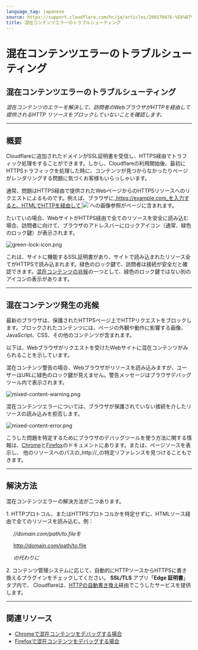 ```yaml
---
language_tag: japanese
source: https://support.cloudflare.com/hc/ja/articles/200170476-%E6%B7%B7%E5%9C%A8%E3%82%B3%E3%83%B3%E3%83%86%E3%83%B3%E3%83%84%E3%82%A8%E3%83%A9%E3%83%BC%E3%81%AE%E3%83%88%E3%83%A9%E3%83%96%E3%83%AB%E3%82%B7%E3%83%A5%E3%83%BC%E3%83%86%E3%82%A3%E3%83%B3%E3%82%B0
title: 混在コンテンツエラーのトラブルシューティング
---
```


# 混在コンテンツエラーのトラブルシューティング

## 混在コンテンツエラーのトラブルシューティング

_混在コンテンツのエラーを解決して、訪問者のWebブラウザがHTTPを経由して提供されるHTTP リソースをブロックしていないことを確認します。_

___

## 概要

Cloudflareに追加されたドメインがSSL証明書を受信し、HTTPS経由でトラフィック処理をすることができます。しかし、Cloudflareの利用開始後、最初にHTTPSトラフィックを処理した時に、コンテンツが見つからなかったりページがレンダリングする問題に気づくお客様もいらっしゃいます。

通常、問題はHTTPS経由で提供されたWebページからのHTTPSリソースへのリクエストによるものです。例えば、ブラウザに_https://example.com_を入力すると、HTMLでHTTPを経由して`<img src="http://example.com/resource.jpg">`への画像参照がページに含まれます。

たいていの場合、WebサイトがHTTPS経由で全てのリソースを安全に読み込む場合、訪問者に向けて、ブラウザのアドレスバーにロックアイコン（通常、緑色のロック鍵）が表示されます。

![green-lock-icon.png](/support/static/green-lock-icon.png)

これは、サイトに機能するSSL証明書があり、サイトで読み込まれたリソース全てがHTTPSで読み込まれます。緑色のロック鍵で、訪問者は接続が安全だと確認できます。[混在コンテンツの兆候](https://support.cloudflare.com/hc/ja/articles/200170476-%E6%B7%B7%E5%9C%A8%E3%82%B3%E3%83%B3%E3%83%86%E3%83%B3%E3%83%84%E3%82%A8%E3%83%A9%E3%83%BC%E3%81%AE%E3%83%88%E3%83%A9%E3%83%96%E3%83%AB%E3%82%B7%E3%83%A5%E3%83%BC%E3%83%86%E3%82%A3%E3%83%B3%E3%82%B0#h_a6c5a05b-baba-4f88-a75c-d61f206366ed)の一つとして、緑色のロック鍵ではない別のアイコンの表示があります。

___

## 混在コンテンツ発生の兆候

最新のブラウザは、保護されたHTTPSページ上でHTTPリクエストをブロックします。ブロックされたコンテンツには、ページの外観や動作に影響する画像、JavaScript、CSS、その他のコンテンツが含まれます。

以下は、Webブラウザがリクエストを受けたWebサイトに混在コンテンツがみられることを示しています。

混在コンテンツ警告の場合、Webブラウザがリソースを読み込みますが、ユーザーはURLに緑色のロック鍵が見えません。警告メッセージはブラウザデバッグツール内で表示されます。

![mixed-content-warning.png](/support/static/mixed-content-warning.png)

混在コンテンツエラーについては、ブラウザが保護されていない接続を介したリソースの読み込みを拒否します。

![mixed-content-error.png](/support/static/mixed-content-error.png)

こうした問題を特定するためにブラウザのデバッグツールを使う方法に関する情報は、[Chrome](https://developers.google.com/web/fundamentals/security/prevent-mixed-content/fixing-mixed-content)と[Firefox](https://developer.mozilla.org/en-US/docs/Web/Security/Mixed_content)のドキュメントにあります。または、ページソースを表示し、 他のリソースへのパスの_http://_の特定リファレンスを見つけることもできます。

___

## 解決方法

混在コンテンツエラーの解決方法が二つあります。

1\. HTTPプロトコル、またはHTTPSプロトコルかを特定せずに、HTMLソース経由で全てのリソースを読み込む。例：

     _//domain.com/path/to.fileを_

     http://domain.com/path/to.file

     _の代わりに_

2\. コンテンツ管理システムに応じて、自動的にHTTPソースからHTTPSに書き換えるプラグインをチェックしてください。 **SSL/TLS** アプリ「**Edge 証明書**」タブ内で、 Cloudflareは、[HTTPの自動書き換え](https://support.cloudflare.com/hc/articles/227227647)経由でこうしたサービスを提供します。

___

## 関連リソース

-   [Chromeで混在コンテンツをデバッグする場合](https://developers.google.com/web/fundamentals/security/prevent-mixed-content/fixing-mixed-content)
-   [Firefoxで混在コンテンツをデバッグする場合](https://developer.mozilla.org/en-US/docs/Web/Security/Mixed_content)
